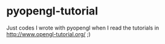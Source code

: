 # pyopengl-tutorial
Just codes I wrote with pyopengl when I read the tutorials in http://www.opengl-tutorial.org/ ;)
